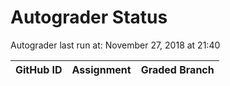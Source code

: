 # Autograder Status
Autograder last run at: November 27, 2018 at 21:40

| GitHub ID | Assignment | Graded Branch |
|-----------|------------|---------------|
